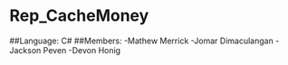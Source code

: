 # Rep_CacheMoney

##Language: C#
##Members: 
    -Mathew Merrick
    -Jomar Dimaculangan
    -Jackson Peven
    -Devon Honig